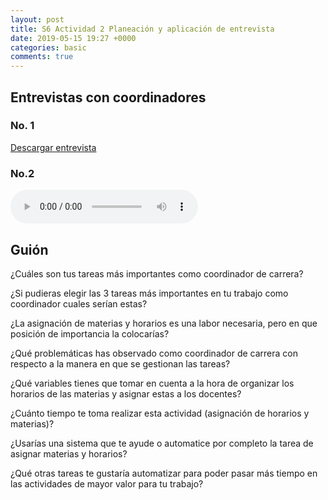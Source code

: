 ```yaml
---
layout: post
title: S6 Actividad 2 Planeación y aplicación de entrevista
date: 2019-05-15 19:27 +0000
categories: basic
comments: true
---
```


## Entrevistas con coordinadores 

### No. 1

[Descargar entrevista](https://res.cloudinary.com/dfhxsuwjv/image/upload/v1558157215/entrevistas-v1.0_bjhvtc.pdf)

### No.2

<audio controls>
  <source src="https://res.cloudinary.com/dfhxsuwjv/video/upload/v1558810050/tanoshii/entrevista_compilada.mp3
" type="audio/mpeg">
Tu navegador no es compatible con elementos de audio.
</audio>

## Guión

¿Cuáles son tus tareas más importantes como coordinador de carrera?

¿Si pudieras elegir las 3 tareas más importantes en tu trabajo como coordinador cuales serían estas?

¿La asignación de materias y horarios es una labor necesaria, pero en que posición de importancia la colocarías?

¿Qué problemáticas has observado como coordinador de carrera con respecto a la manera en que se gestionan las tareas?

¿Qué variables tienes que tomar en cuenta a la hora de organizar los horarios de las materias y asignar estas a los docentes?

¿Cuánto tiempo te toma realizar esta actividad (asignación de horarios y materias)? 

¿Usarías una sistema que te ayude o  automatice por completo la tarea de asignar materias y horarios?

¿Qué otras tareas te gustaría automatizar para poder pasar más tiempo en las actividades de mayor valor para tu trabajo?
